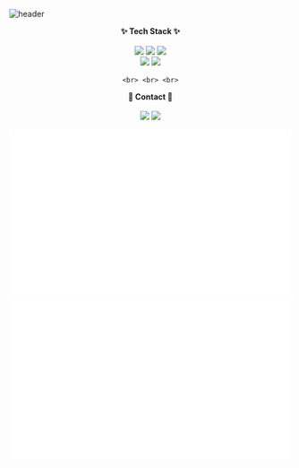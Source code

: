 ![header](https://capsule-render.vercel.app/api?type=venom&color=ADD8E6&height=300&section=header&text=Jiwon%20Matilda%20Bae&desc=Data%20Scientist%20in%20Healthcare%20Economics&descSize=20&descAlign=70&descAlignY=70&fontColor=4682B4&fontSize=80)

<div align="center"><strong>✨ Tech Stack ✨</strong></div>
<br>
<div align=center>
<img src="https://img.shields.io/badge/Python-3776AB?style=for-the-badge&logo=Python&logoColor=white">
<img src="https://img.shields.io/badge/R-276DC3?style=for-the-badge&logo=R&logoColor=white">
<img src="https://img.shields.io/badge/C-A8B9CC?style=for-the-badge&logo=C&logoColor=white">
   <br>
<img src="https://img.shields.io/badge/Google Colab-F9AB00?style=for-the-badge&logo=Google Colab&logoColor=white">
<img src="https://img.shields.io/badge/Slack-4A154B?style=for-the-badge&logo=Slack&logoColor=white">

    <br> <br> <br>

<div align="center"><strong> 💬 Contact 💬 </strong></div> <br>
<a href="mailto:com0901226@korea.ac.kr">
   <img src="https://img.shields.io/badge/Gmail-EA4335?style=for-the-badge&logo=Gmail&logoColor=white&link=mailto:com0901226@korea.ac.kr"/></a>

<a href="https://www.instagram.com/matildabae_/">
<img src="https://img.shields.io/badge/Instagram-E4405F?style=for-the-badge&logo=Instagram&logoColor=white&link="https://www.instagram.com/matildabae_/"/></a> 


![](https://github.com/MatildaBae/github-stats-transparent/blob/a2d93241a7174e284139331584f47f50babc940f/generated/overview.svg#gh-light-mode-only)
![](https://github.com/MatildaBae/github-stats-transparent/blob/a2d93241a7174e284139331584f47f50babc940f/generated/languages.svg#gh-light-mode-only)
